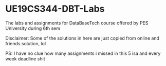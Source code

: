 # UE19CS344-DBT-Labs
The labs and assignments for DataBaseTech course offered by PES University during 6th sem


Disclaimer: Some of the solutions in here are just copied from online and friends solution, lol

PS: I have no clue how many assignments i missed in this 5 isa and every week deadline shit

